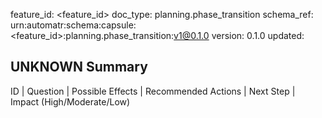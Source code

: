 feature_id: <feature_id>
doc_type: planning.phase_transition
schema_ref: urn:automatr:schema:capsule:<feature_id>:planning.phase_transition:v1@0.1.0
version: 0.1.0
updated: <YYYY-MM-DD>

## UNKNOWN Summary
ID | Question | Possible Effects | Recommended Actions | Next Step | Impact (High/Moderate/Low)
